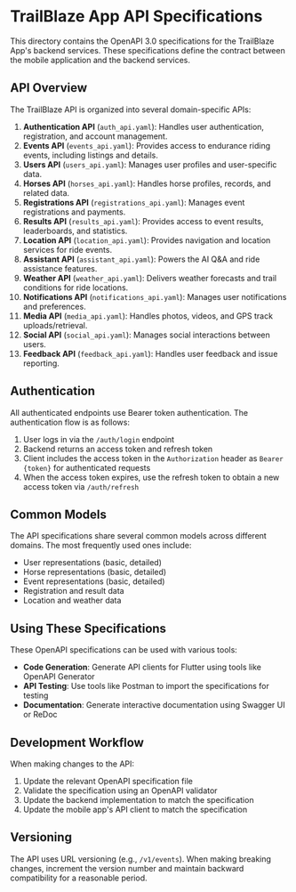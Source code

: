 # TrailBlaze App API Specifications

This directory contains the OpenAPI 3.0 specifications for the TrailBlaze App's backend services. These specifications define the contract between the mobile application and the backend services.

## API Overview

The TrailBlaze API is organized into several domain-specific APIs:

1. **Authentication API** (`auth_api.yaml`): Handles user authentication, registration, and account management.
2. **Events API** (`events_api.yaml`): Provides access to endurance riding events, including listings and details.
3. **Users API** (`users_api.yaml`): Manages user profiles and user-specific data.
4. **Horses API** (`horses_api.yaml`): Handles horse profiles, records, and related data.
5. **Registrations API** (`registrations_api.yaml`): Manages event registrations and payments.
6. **Results API** (`results_api.yaml`): Provides access to event results, leaderboards, and statistics.
7. **Location API** (`location_api.yaml`): Provides navigation and location services for ride events.
8. **Assistant API** (`assistant_api.yaml`): Powers the AI Q&A and ride assistance features.
9. **Weather API** (`weather_api.yaml`): Delivers weather forecasts and trail conditions for ride locations.
10. **Notifications API** (`notifications_api.yaml`): Manages user notifications and preferences.
11. **Media API** (`media_api.yaml`): Handles photos, videos, and GPS track uploads/retrieval.
12. **Social API** (`social_api.yaml`): Manages social interactions between users.
13. **Feedback API** (`feedback_api.yaml`): Handles user feedback and issue reporting.

## Authentication

All authenticated endpoints use Bearer token authentication. The authentication flow is as follows:

1. User logs in via the `/auth/login` endpoint
2. Backend returns an access token and refresh token
3. Client includes the access token in the `Authorization` header as `Bearer {token}` for authenticated requests
4. When the access token expires, use the refresh token to obtain a new access token via `/auth/refresh`

## Common Models

The API specifications share several common models across different domains. The most frequently used ones include:

- User representations (basic, detailed)
- Horse representations (basic, detailed)
- Event representations (basic, detailed)
- Registration and result data
- Location and weather data

## Using These Specifications

These OpenAPI specifications can be used with various tools:

- **Code Generation**: Generate API clients for Flutter using tools like OpenAPI Generator
- **API Testing**: Use tools like Postman to import the specifications for testing
- **Documentation**: Generate interactive documentation using Swagger UI or ReDoc

## Development Workflow

When making changes to the API:

1. Update the relevant OpenAPI specification file
2. Validate the specification using an OpenAPI validator
3. Update the backend implementation to match the specification
4. Update the mobile app's API client to match the specification

## Versioning

The API uses URL versioning (e.g., `/v1/events`). When making breaking changes, increment the version number and maintain backward compatibility for a reasonable period.
